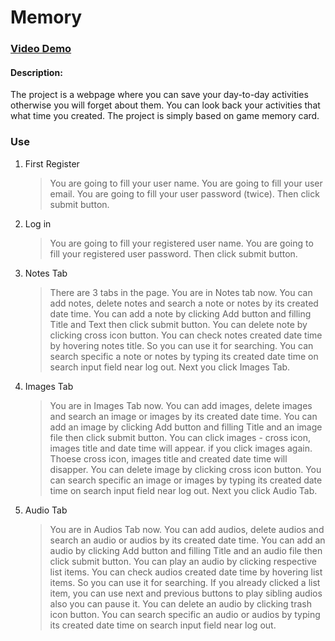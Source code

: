 # Memory
### [Video Demo](https://www.youtube.com/watch?v=8YBiQSOyIGI)
#### Description:

The project is a webpage where you can save your day-to-day activities otherwise you will forget about them. You can look back your activities that what time you created. The project is simply based on game memory card.

### Use

1. First Register
   >You are going to fill your user name.
   >You are going to fill your user email.
   >You are going to fill your user password (twice).
   >Then click submit button.

2. Log in
   >You are going to fill your registered user name.
   >You are going to fill your registered user password.
   >Then click submit button.

3. Notes Tab
   >There are 3 tabs in the page.
   >You are in Notes tab now.
   >You can add notes, delete notes and search a note or notes by its created date time.
   >You can add a note by clicking Add button and filling Title and Text then click submit button.
   >You can delete note by clicking cross icon button.
   >You can check notes created date time by hovering notes title. So you can use it for searching.
   >You can search specific a note or notes by typing its created date time on search input field near log out.
   >Next you click Images Tab.

4. Images Tab
   >You are in Images Tab now.
   >You can add images, delete images and search an image or images by its created date time.
   >You can add an image by clicking Add button and filling Title and an image file then click submit button.
   >You can click images - cross icon, images title and date time will appear.
   >if you click images again. Thoese cross icon, images title and created date time will disapper.
   >You can delete image by clicking cross icon button.
   >You can search specific an image or images by typing its created date time on search input field near log out.
   >Next you click Audio Tab.

5. Audio Tab
   >You are in Audios Tab now.
   >You can add audios, delete audios and search an audio or audios by its created date time.
   >You can add an audio by clicking Add button and filling Title and an audio file then click submit button.
   >You can play an audio by clicking respective list items.
   >You can check audios created date time by hovering list items. So you can use it for searching.
   >If you already clicked a list item, you can use next and previous buttons to play sibling audios also you can pause it.
   >You can delete an audio by clicking trash icon button.
   >You can search specific an audio or audios by typing its created date time on search input field near log out.
